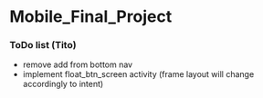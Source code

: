 # Mobile_Final_Project

### ToDo list (Tito)
+ remove add from bottom nav
+ implement float_btn_screen activity (frame layout will change accordingly to intent)
